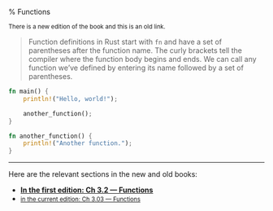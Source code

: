 % Functions

<small>There is a new edition of the book and this is an old link.</small>

> Function definitions in Rust start with `fn` and have a set of parentheses after the function name.
> The curly brackets tell the compiler where the function body begins and ends.
> We can call any function we’ve defined by entering its name followed by a set of parentheses. 

```rust
fn main() {
    println!("Hello, world!");

    another_function();
}

fn another_function() {
    println!("Another function.");
}
```

---

Here are the relevant sections in the new and old books:

* **[In the first edition: Ch 3.2 — Functions][1]**
* <small>[in the current edition: Ch 3.03 — Functions][2]</small>


[1]: https://doc.rust-lang.org/1.30.0/book/first-edition/functions.html
[2]: ch03-03-how-functions-work.html
